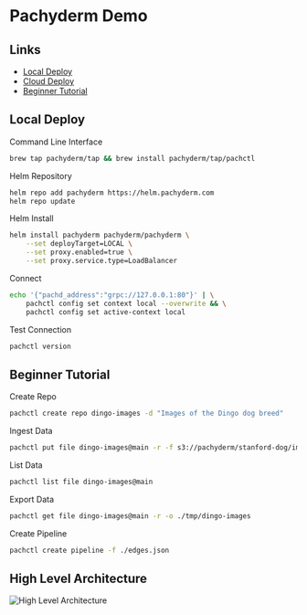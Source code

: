 # Pachyderm Demo


## Links

- [Local Deploy](https://docs.pachyderm.com/latest/getting-started/local-deploy/docker/)
- [Cloud Deploy](https://docs.pachyderm.com/latest/getting-started/cloud-deploy/aws/)
- [Beginner Tutorial](https://docs.pachyderm.com/latest/getting-started/beginner-tutorial/)

## Local Deploy

Command Line Interface
```sh
brew tap pachyderm/tap && brew install pachyderm/tap/pachctl
```

Helm Repository
```sh
helm repo add pachyderm https://helm.pachyderm.com  
helm repo update
```

Helm Install
```sh
helm install pachyderm pachyderm/pachyderm \
    --set deployTarget=LOCAL \
    --set proxy.enabled=true \
    --set proxy.service.type=LoadBalancer 
```

Connect
```sh
echo '{"pachd_address":"grpc://127.0.0.1:80"}' | \
    pachctl config set context local --overwrite && \
    pachctl config set active-context local
```

Test Connection
```sh
pachctl version
```

## Beginner Tutorial

Create Repo
```sh
pachctl create repo dingo-images -d "Images of the Dingo dog breed"
```

Ingest Data
```sh
pachctl put file dingo-images@main -r -f s3://pachyderm/stanford-dog/images/n02115641-dingo
```

List Data
```sh
pachctl list file dingo-images@main
```

Export Data
```sh
pachctl get file dingo-images@main -r -o ./tmp/dingo-images
```

Create Pipeline
```sh
pachctl create pipeline -f ./edges.json
```

## High Level Architecture

![High Level Architecture](./docs/images/pachyderm-high-level-arch.svg)